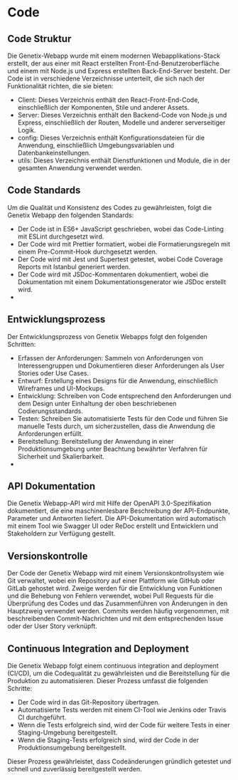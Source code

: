 
# Code

## Code Struktur 

Die Genetix-Webapp wurde mit einem modernen Webapplikations-Stack erstellt, der aus einer mit React erstellten Front-End-Benutzeroberfläche und einem mit Node.js und Express erstellten Back-End-Server besteht. Der Code ist in verschiedene Verzeichnisse unterteilt, die sich nach der Funktionalität richten, die sie bieten:

* Client: Dieses Verzeichnis enthält den React-Front-End-Code, einschließlich der Komponenten, Stile und anderer Assets.
* Server: Dieses Verzeichnis enthält den Backend-Code von Node.js und Express, einschließlich der Routen, Modelle und anderer serverseitiger Logik.
* config: Dieses Verzeichnis enthält Konfigurationsdateien für die Anwendung, einschließlich Umgebungsvariablen und Datenbankeinstellungen.
* utils: Dieses Verzeichnis enthält Dienstfunktionen und Module, die in der gesamten Anwendung verwendet werden.

## Code Standards 

Um die Qualität und Konsistenz des Codes zu gewährleisten, folgt die Genetix Webapp den folgenden Standards:

* Der Code ist in ES6+ JavaScript geschrieben, wobei das Code-Linting mit ESLint durchgesetzt wird.
* Der Code wird mit Prettier formatiert, wobei die Formatierungsregeln mit einem Pre-Commit-Hook durchgesetzt werden.
* Der Code wird mit Jest und Supertest getestet, wobei Code Coverage Reports mit Istanbul generiert werden.
* Der Code wird mit JSDoc-Kommentaren dokumentiert, wobei die Dokumentation mit einem Dokumentationsgenerator wie JSDoc erstellt wird.
* 
## Entwicklungsprozess

Der Entwicklungsprozess von Genetix Webapps folgt den folgenden Schritten:

* Erfassen der Anforderungen: Sammeln von Anforderungen von Interessengruppen und Dokumentieren dieser Anforderungen als User Stories oder Use Cases.
* Entwurf: Erstellung eines Designs für die Anwendung, einschließlich Wireframes und UI-Mockups.
* Entwicklung: Schreiben von Code entsprechend den Anforderungen und dem Design unter Einhaltung der oben beschriebenen Codierungsstandards.
* Testen: Schreiben Sie automatisierte Tests für den Code und führen Sie manuelle Tests durch, um sicherzustellen, dass die Anwendung die Anforderungen erfüllt.
* Bereitstellung: Bereitstellung der Anwendung in einer Produktionsumgebung unter Beachtung bewährter Verfahren für Sicherheit und Skalierbarkeit.
* 
## API Dokumentation 

Die Genetix Webapp-API wird mit Hilfe der OpenAPI 3.0-Spezifikation dokumentiert, die eine maschinenlesbare Beschreibung der API-Endpunkte, Parameter und Antworten liefert. Die API-Dokumentation wird automatisch mit einem Tool wie Swagger UI oder ReDoc erstellt und Entwicklern und Stakeholdern zur Verfügung gestellt.

## Versionskontrolle

Der Code der Genetix Webapp wird mit einem Versionskontrollsystem wie Git verwaltet, wobei ein Repository auf einer Plattform wie GitHub oder GitLab gehostet wird. Zweige werden für die Entwicklung von Funktionen und die Behebung von Fehlern verwendet, wobei Pull Requests für die Überprüfung des Codes und das Zusammenführen von Änderungen in den Hauptzweig verwendet werden. Commits werden häufig vorgenommen, mit beschreibenden Commit-Nachrichten und mit dem entsprechenden Issue oder der User Story verknüpft.

## Continuous Integration and Deployment 

Die Genetix Webapp folgt einem continuous integration and deployment (CI/CD), um die Codequalität zu gewährleisten und die Bereitstellung für die Produktion zu automatisieren. Dieser Prozess umfasst die folgenden Schritte:

* Der Code wird in das Git-Repository übertragen.
* Automatisierte Tests werden mit einem CI-Tool wie Jenkins oder Travis CI durchgeführt.
* Wenn die Tests erfolgreich sind, wird der Code für weitere Tests in einer Staging-Umgebung bereitgestellt.
* Wenn die Staging-Tests erfolgreich sind, wird der Code in der Produktionsumgebung bereitgestellt.

Dieser Prozess gewährleistet, dass Codeänderungen gründlich getestet und schnell und zuverlässig bereitgestellt werden.